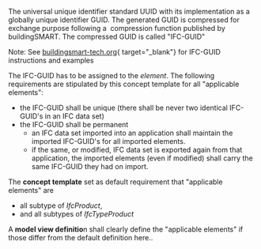 The universal unique identifier standard UUID with its implementation as a globally unique identifier GUID. The generated GUID is compressed for exchange purpose following a&nbsp; compression function published by buildingSMART. The compressed GUID is called "IFC-GUID"

Note: See [buildingsmart-tech.org](http://buildingsmart-tech.org/developers/get-started/ifc-guid){ target="_blank"} for IFC-GUID instructions and examples

The IFC-GUID has to be assigned to the _element_. The following requirements are stipulated by this concept template for all "applicable elements":

*  the IFC-GUID shalI be unique (there shall be never two identical IFC-GUID&#39;s in an IFC data set)
*  the IFC-GUID shall be permanent 
    *  an IFC data set imported into an application shall maintain the imported IFC-GUID&#39;s for all imported elements.
    *  if the same, or modified, IFC data set is exported again from that application, the imported elements (even if modified) shall carry the same IFC-GUID they had on import. 

The **concept template** set as default requirement that "applicable elements" are

*  all subtype of _IfcProduct_,
*  and all subtypes of _IfcTypeProduct_

A **model view definitio**n shall clearly define the "applicable elements" if those differ from the default definition here..